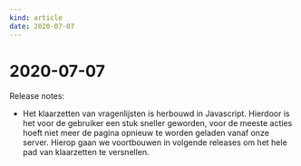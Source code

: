 ```yaml
---
kind: article
date: 2020-07-07
---
```


# 2020-07-07

Release notes:
* Het klaarzetten van vragenlijsten is herbouwd in Javascript. Hierdoor is het voor de gebruiker een stuk sneller geworden, voor de meeste acties hoeft niet meer de pagina opnieuw te worden geladen vanaf onze server. Hierop gaan we voortbouwen in volgende releases om het hele pad van klaarzetten te versnellen.

